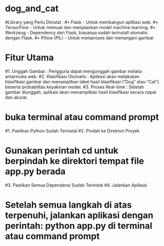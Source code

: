 ﻿# dog_and_cat
#Library yang Perlu Diinstal :
#•	Flask - Untuk membangun aplikasi web.
#•	TensorFlow - Untuk memuat dan menjalankan model machine learning.
#•	Werkzeug - Dependency dari Flask, biasanya sudah terinstall otomatis dengan Flask.
#•	Pillow (PIL) - Untuk memproses dan menangani gambar

#	Fitur Utama
#1. Unggah Gambar : Pengguna dapat mengunggah gambar melalui antarmuka web.
#2.  Klasifikasi Otomatis : Aplikasi akan melakukan klasifikasi gambar dan menampilkan label hasil klasifikasi (“Dog” atau “Cat”) beserta probabilitas keyakinan model.
#3.  Proses Real-time : Setelah gambar diunggah, aplikasi akan menampilkan hasil klasifikasi secara cepat dan akurat.

# buka terminal atau command prompt
#1. Pastikan Python Sudah Terinstal
#2. Pindah ke Direktori Proyek
#  Gunakan perintah cd untuk berpindah ke direktori tempat file app.py berada
#3. Pastikan Semua Dependensi Sudah Terinstal
#4. Jalankan Aplikasi
#  Setelah semua langkah di atas terpenuhi, jalankan aplikasi dengan perintah: python app.py di terminal atau command prompt

